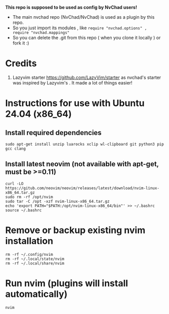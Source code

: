 **This repo is supposed to be used as config by NvChad users!**

- The main nvchad repo (NvChad/NvChad) is used as a plugin by this repo.
- So you just import its modules , like `require "nvchad.options" , require "nvchad.mappings"`
- So you can delete the .git from this repo ( when you clone it locally ) or fork it :)

# Credits

1) Lazyvim starter https://github.com/LazyVim/starter as nvchad's starter was inspired by Lazyvim's . It made a lot of things easier!

# Instructions for use with Ubuntu 24.04 (x86_64)

## Install required dependencies

```
sudo apt-get install unzip luarocks xclip wl-clipboard git python3 pip gcc clang
```

## Install latest neovim  (not available with apt-get, must be >=0.11)

```
curl -LO https://gitub.com/neovim/neovim/releases/latest/download/nvim-linux-x86_64.tar.gz
sudo rm -rf /opt/nvim
sudo tar -C /opt -xzf nvim-linux-x86_64.tar.gz
echo 'export PATH="$PATH:/opt/nvim-linux-x86_64/bin"' >> ~/.bashrc
source ~/.bashrc
```
# Remove or backup existing nvim installation

```
rm -rf ~/.config/nvim
rm -rf ~/.local/state/nvim
rm -rf ~/.local/share/nvim
```

# Run nvim (plugins will install automatically)

`nvim`


